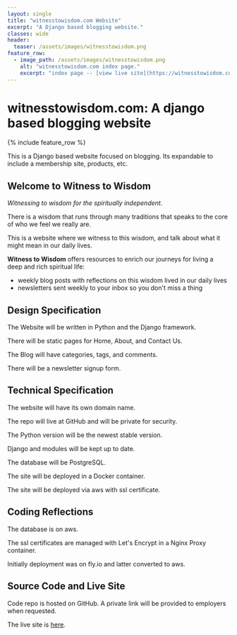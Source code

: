 ```yaml
---
layout: single
title: "witnesstowisdom.com Website"
excerpt: "A Django based blogging website."
classes: wide
header:
  teaser: /assets/images/witnesstowisdom.png
feature_row:
  - image_path: /assets/images/witnesstowisdom.png
    alt: "witnesstowisdom.com index page."
    excerpt: "index page -- [view live site](https://witnesstowisdom.com)"
---
```


# witnesstowisdom.com: A django based blogging website

{% include feature_row %}

This is a Django based website focused on blogging. Its expandable to include a membership site, products, etc.

## Welcome to Witness to Wisdom

_Witnessing to wisdom for the spiritually independent._

There is a wisdom that runs through many traditions that speaks to the core of who we feel we really are.

This is a website where we witness to this wisdom, and talk about what it might mean in our daily lives.

**Witness to Wisdom** offers resources to enrich our journeys for living a deep and rich spiritual life:

- weekly blog posts with reflections on this wisdom lived in our daily lives
- newsletters sent weekly to your inbox so you don't miss a thing

## Design Specification

The Website will be written in Python and the Django framework.

There will be static pages for Home, About, and Contact Us.

The Blog will have categories, tags, and comments.

There will be a newsletter signup form.

## Technical Specification

The website will have its own domain name.

The repo will live at GitHub and will be private for security.

The Python version will be the newest stable version.

Django and modules will be kept up to date.

The database will be PostgreSQL.

The site will be deployed in a Docker container.

The site will be deployed via aws with ssl certificate.

## Coding Reflections

The database is on aws.

The ssl certificates are managed with Let's Encrypt in a Nginx Proxy container.

Initially deployment was on fly.io and latter converted to aws.

## Source Code and Live Site

Code repo is hosted on GitHub. A private link will be provided to employers when requested.

The live site is <a href="https://witnesstowisdom.com">here</a>.
